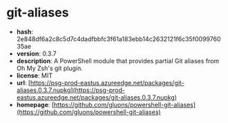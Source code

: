 # git-aliases

- **hash**: 2e848df6a2c8c5d7c4dadfbbfc3f61a183ebb14c2632121f6c35f009976035ae
- **version**: 0.3.7
- **description**: A PowerShell module that provides partial Git aliases from Oh My Zsh's git plugin.
- **license**: MIT
- **url**: [https://psg-prod-eastus.azureedge.net/packages/git-aliases.0.3.7.nupkg](https://psg-prod-eastus.azureedge.net/packages/git-aliases.0.3.7.nupkg)
- **homepage**: [https://github.com/gluons/powershell-git-aliases](https://github.com/gluons/powershell-git-aliases)

